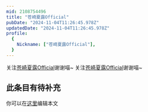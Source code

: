 ```yaml
---
mid: 2108754496
title: "苍崎夏露Official"
pubDate: "2024-11-04T11:26:45.978Z"
updatedDate: "2024-11-04T11:26:45.978Z"
profile:
  {
    Nickname: ["苍崎夏露Official"],
  }
---
```


关注[苍崎夏露Official](https://space.bilibili.com/2108754496)谢谢喵~ 关注[苍崎夏露Official](https://space.bilibili.com/2108754496)谢谢喵~

## 此条目有待补充
你可以在[这里](https://github.com/Yuhanawa/VTuber.ICU-Content/edit/master/v/苍崎夏露Official/index.md)编辑本文
